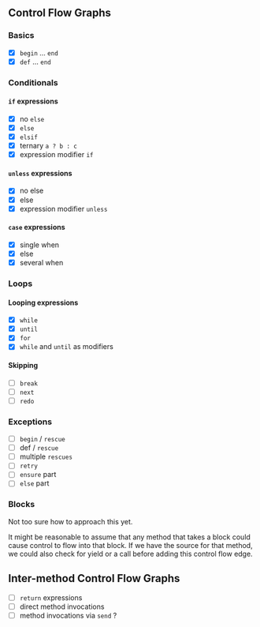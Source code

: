 ## Control Flow Graphs

### Basics
- [x] `begin` ... `end`
- [x] `def` ... `end`

### Conditionals

#### `if` expressions
- [x] no `else`
- [x] `else`
- [x] `elsif`
- [x] ternary `a ? b : c`
- [x] expression modifier `if`

#### `unless` expressions
- [x] no else
- [x] else
- [x] expression modifier `unless`

#### `case` expressions
- [x] single when
- [x] else
- [x] several when

### Loops

#### Looping expressions
- [x] `while`
- [x] `until`
- [x] `for`
- [x] `while` and `until` as modifiers

#### Skipping
- [ ] `break`
- [ ] `next`
- [ ] `redo`

### Exceptions
- [ ] `begin` / `rescue`
- [ ] def / `rescue`
- [ ] multiple `rescues`
- [ ] `retry`
- [ ] `ensure` part
- [ ] `else` part

### Blocks

Not too sure how to approach this yet.

It might be reasonable to assume that any method that takes a block could cause control to flow into that block. If we have the source for that method, we could also check for yield or a call before adding this control flow edge.


## Inter-method Control Flow Graphs

- [ ] `return` expressions
- [ ] direct method invocations
- [ ] method invocations via `send` ?
